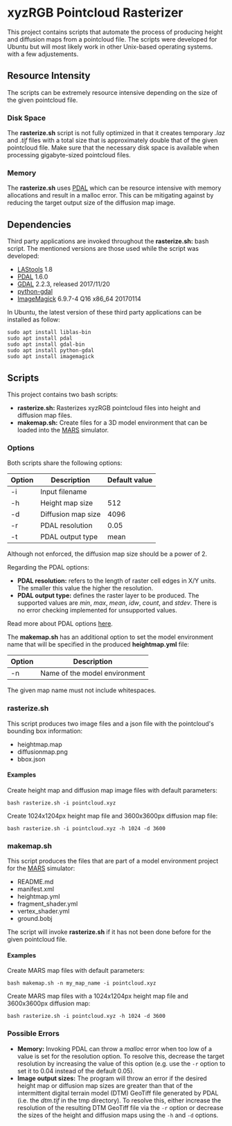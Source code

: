 # xyzRGB Pointcloud Rasterizer
This project contains scripts that automate the process of producing height and diffusion maps from a pointcloud file. The scripts were developed for Ubuntu but will most likely work in other Unix-based operating systems. with a few adjustements.

## Resource Intensity
The scripts can be extremely resource intensive depending on the size of the given pointcloud file.

### Disk Space
The **rasterize.sh** script is not fully optimized in that it creates temporary *.laz* and *.tif* files with a total size that is approximately double that of the given pointcloud file. Make sure that the necessary disk space is available when processing gigabyte-sized pointcloud files.

### Memory
The **rasterize.sh** uses [PDAL](https://pdal.io/) which can be resource intensive with memory allocations and result in a malloc error. This can be mitigating against by reducing the target output size of the diffusion map image.

## Dependencies
Third party applications are invoked throughout the **rasterize.sh:** bash script. The mentioned versions are those used while the script was developed:

- [LAStools](https://github.com/LAStools/LAStools) 1.8
- [PDAL](https://pdal.io/) 1.6.0
- [GDAL](https://gdal.org/) 2.2.3, released 2017/11/20
- [python-gdal](https://launchpad.net/ubuntu/bionic/+package/python-gdal)
- [ImageMagick](https://imagemagick.org/index.php) 6.9.7-4 Q16 x86_64 20170114

In Ubuntu, the latest version of these third party applications can be installed as follow:

    sudo apt install liblas-bin
    sudo apt install pdal
    sudo apt install gdal-bin
    sudo apt install python-gdal
    sudo apt install imagemagick

## Scripts
This project contains two bash scripts:
- **rasterize.sh:** Rasterizes xyzRGB pointcloud files into height and diffusion map files.
- **makemap.sh:** Create files for a 3D model environment that can be loaded into the [MARS](https://github.com/rock-simulation/mars) simulator.

### Options
Both scripts share the following options:

| Option | Description        | Default value |
|--------|--------------------|---------------|
| -i     | Input filename     |               |
| -h     | Height map size    | 512           |
| -d     | Diffusion map size | 4096          |
| -r     | PDAL resolution    | 0.05          |
| -t     | PDAL output type   | mean          |

Although not enforced, the diffusion map size should be a power of 2.

Regarding the PDAL options:
- **PDAL resolution:** refers to the length of raster cell edges in X/Y units. The smaller this value the higher the resolution.
- **PDAL output type:** defines the raster layer to be produced. The supported values are *min*, *max*, *mean*, *idw*, *count*, and *stdev*. There is no error checking implemented for unsupported values.

Read more about PDAL options [here](https://pdal.io/stages/writers.gdal.html#options).

The **makemap.sh** has an additional option to set the model environment name that will be specified in the produced **heightmap.yml** file:


| Option | Description                      |
|--------|----------------------------------|
| -n     | Name of the model environment    |


The given map name must not include whitespaces.

### rasterize.sh
This script produces two image files and a json file with the pointcloud's bounding box information:
- heightmap.map
- diffusionmap.png
- bbox.json

#### Examples
Create height map and diffusion map image files with default parameters:

    bash rasterize.sh -i pointcloud.xyz

Create 1024x1204px height map file and 3600x3600px diffusion map file:

    bash rasterize.sh -i pointcloud.xyz -h 1024 -d 3600

### makemap.sh
This script produces the files that are part of a model environment project for the [MARS](https://github.com/rock-simulation/mars) simulator:
- README.md
- manifest.xml
- heightmap.yml
- fragment\_shader.yml
- vertex\_shader.yml
- ground.bobj

The script will invoke **rasterize.sh** if it has not been done before for the given pointcloud file.

#### Examples
Create MARS map files with default parameters:

    bash makemap.sh -n my_map_name -i pointcloud.xyz

Create MARS map files with a 1024x1204px height map file and 3600x3600px diffusion map:

    bash rasterize.sh -i pointcloud.xyz -h 1024 -d 3600

### Possible Errors
- **Memory:** Invoking PDAL can throw a *malloc* error when too low of a value is set for the resolution option. To resolve this, decrease the target resolution by increasing the value of this option (e.g. use the `-r` option to set it to 0.04 instead of the default 0.05).
- **Image output sizes:** The program will throw an error if the desired height map or diffusion map sizes are greater than that of the intermittent digital terrain model (DTM) GeoTiff file generated by PDAL (i.e. the *dtm.tif* in the tmp directory). To resolve this, either increase the resolution of the resulting DTM GeoTiff file via the `-r` option or decrease the sizes of the height and diffusion maps using the `-h` and `-d` options.
